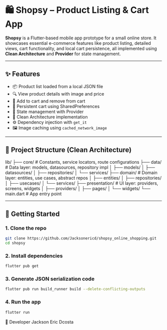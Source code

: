 # 🛍️ Shopsy – Product Listing & Cart App

**Shopsy** is a Flutter-based mobile app prototype for a small online store. It showcases essential e-commerce features like product listing, detailed views, cart functionality, and local cart persistence, all implemented using **Clean Architecture** and **Provider** for state management.

---

## ✨ Features

- 📦 Product list loaded from a local JSON file
- 🔍 View product details with image and price
- 🛒 Add to cart and remove from cart
- 💾 Persistent cart using SharedPreferences
- 🧠 State management with Provider
- 🧱 Clean Architecture implementation
- ⚙️ Dependency injection with `get_it`
- 🖼️ Image caching using `cached_network_image`

---

## 📁 Project Structure (Clean Architecture)
lib/
├── core/               # Constants, service locators, route configurations
├── data/               # Data layer: models, datasources, repository impl
│   ├── models/
│   ├── datasources/
│   ├── repositories/
│   └── services/
├── domain/             # Domain layer: entities, use cases, abstract repos
│   ├── entities/
│   ├── repositories/
│   ├── usecases/
│   └── services/
├── presentation/       # UI layer: providers, screens, widgets
│   ├── providers/
│   ├── pages/
│   └── widgets/
└── main.dart           # App entry point


---

## 🔧 Getting Started

### 1. Clone the repo
```bash
git clone https://github.com/Jacksonericd/shopsy_online_shopping.git
cd shopsy
```

### 2. Install dependencies
```bash
flutter pub get
```

### 3. Generate JSON serialization code
```bash
flutter pub run build_runner build --delete-conflicting-outputs
```

### 4. Run the app
```bash
flutter run
```

👤 Developer
Jackson Eric Dcosta